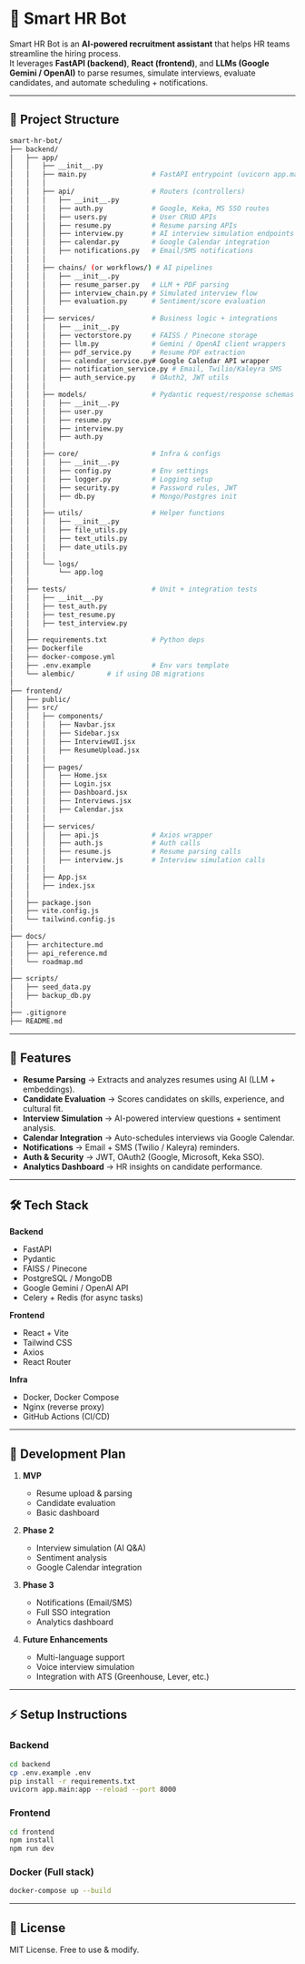 # 🤖 Smart HR Bot

Smart HR Bot is an **AI-powered recruitment assistant** that helps HR teams streamline the hiring process.  
It leverages **FastAPI (backend)**, **React (frontend)**, and **LLMs (Google Gemini / OpenAI)** to parse resumes, simulate interviews, evaluate candidates, and automate scheduling + notifications.

---

## 📂 Project Structure

```bash
smart-hr-bot/
├── backend/
│   ├── app/
│   │   ├── __init__.py
│   │   ├── main.py                # FastAPI entrypoint (uvicorn app.main:app --reload)
│   │   │
│   │   ├── api/                   # Routers (controllers)
│   │   │   ├── __init__.py
│   │   │   ├── auth.py            # Google, Keka, MS SSO routes
│   │   │   ├── users.py           # User CRUD APIs
│   │   │   ├── resume.py          # Resume parsing APIs
│   │   │   ├── interview.py       # AI interview simulation endpoints
│   │   │   ├── calendar.py        # Google Calendar integration
│   │   │   ├── notifications.py   # Email/SMS notifications
│   │   │
│   │   ├── chains/ (or workflows/) # AI pipelines
│   │   │   ├── __init__.py
│   │   │   ├── resume_parser.py   # LLM + PDF parsing
│   │   │   ├── interview_chain.py # Simulated interview flow
│   │   │   ├── evaluation.py      # Sentiment/score evaluation
│   │   │
│   │   ├── services/              # Business logic + integrations
│   │   │   ├── __init__.py
│   │   │   ├── vectorstore.py     # FAISS / Pinecone storage
│   │   │   ├── llm.py             # Gemini / OpenAI client wrappers
│   │   │   ├── pdf_service.py     # Resume PDF extraction
│   │   │   ├── calendar_service.py# Google Calendar API wrapper
│   │   │   ├── notification_service.py # Email, Twilio/Kaleyra SMS
│   │   │   ├── auth_service.py    # OAuth2, JWT utils
│   │   │
│   │   ├── models/                # Pydantic request/response schemas
│   │   │   ├── __init__.py
│   │   │   ├── user.py
│   │   │   ├── resume.py
│   │   │   ├── interview.py
│   │   │   ├── auth.py
│   │   │
│   │   ├── core/                  # Infra & configs
│   │   │   ├── __init__.py
│   │   │   ├── config.py          # Env settings
│   │   │   ├── logger.py          # Logging setup
│   │   │   ├── security.py        # Password rules, JWT
│   │   │   ├── db.py              # Mongo/Postgres init
│   │   │
│   │   ├── utils/                 # Helper functions
│   │   │   ├── __init__.py
│   │   │   ├── file_utils.py
│   │   │   ├── text_utils.py
│   │   │   ├── date_utils.py
│   │   │
│   │   └── logs/
│   │       └── app.log
│   │
│   ├── tests/                     # Unit + integration tests
│   │   ├── __init__.py
│   │   ├── test_auth.py
│   │   ├── test_resume.py
│   │   ├── test_interview.py
│   │
│   ├── requirements.txt           # Python deps
│   ├── Dockerfile
│   ├── docker-compose.yml
│   ├── .env.example               # Env vars template
│   └── alembic/        # if using DB migrations
│
├── frontend/
│   ├── public/
│   ├── src/
│   │   ├── components/
│   │   │   ├── Navbar.jsx
│   │   │   ├── Sidebar.jsx
│   │   │   ├── InterviewUI.jsx
│   │   │   ├── ResumeUpload.jsx
│   │   │
│   │   ├── pages/
│   │   │   ├── Home.jsx
│   │   │   ├── Login.jsx
│   │   │   ├── Dashboard.jsx
│   │   │   ├── Interviews.jsx
│   │   │   ├── Calendar.jsx
│   │   │
│   │   ├── services/
│   │   │   ├── api.js             # Axios wrapper
│   │   │   ├── auth.js            # Auth calls
│   │   │   ├── resume.js          # Resume parsing calls
│   │   │   ├── interview.js       # Interview simulation calls
│   │   │
│   │   ├── App.jsx
│   │   ├── index.jsx
│   │
│   ├── package.json
│   ├── vite.config.js
│   └── tailwind.config.js
│
├── docs/
│   ├── architecture.md
│   ├── api_reference.md
│   └── roadmap.md
│
├── scripts/
│   ├── seed_data.py
│   ├── backup_db.py
│
├── .gitignore
├── README.md
```

---

## 🚀 Features

- **Resume Parsing** → Extracts and analyzes resumes using AI (LLM + embeddings).  
- **Candidate Evaluation** → Scores candidates on skills, experience, and cultural fit.  
- **Interview Simulation** → AI-powered interview questions + sentiment analysis.  
- **Calendar Integration** → Auto-schedules interviews via Google Calendar.  
- **Notifications** → Email + SMS (Twilio / Kaleyra) reminders.  
- **Auth & Security** → JWT, OAuth2 (Google, Microsoft, Keka SSO).  
- **Analytics Dashboard** → HR insights on candidate performance.  

---

## 🛠️ Tech Stack

**Backend**
- FastAPI  
- Pydantic  
- FAISS / Pinecone  
- PostgreSQL / MongoDB  
- Google Gemini / OpenAI API  
- Celery + Redis (for async tasks)  

**Frontend**
- React + Vite  
- Tailwind CSS  
- Axios  
- React Router  

**Infra**
- Docker, Docker Compose  
- Nginx (reverse proxy)  
- GitHub Actions (CI/CD)  

---

## 📌 Development Plan

1. **MVP**  
   - Resume upload & parsing  
   - Candidate evaluation  
   - Basic dashboard  

2. **Phase 2**  
   - Interview simulation (AI Q&A)  
   - Sentiment analysis  
   - Google Calendar integration  

3. **Phase 3**  
   - Notifications (Email/SMS)  
   - Full SSO integration  
   - Analytics dashboard  

4. **Future Enhancements**  
   - Multi-language support  
   - Voice interview simulation  
   - Integration with ATS (Greenhouse, Lever, etc.)  

---

## ⚡ Setup Instructions

### Backend
```bash
cd backend
cp .env.example .env
pip install -r requirements.txt
uvicorn app.main:app --reload --port 8000
```

### Frontend
```bash
cd frontend
npm install
npm run dev
```

### Docker (Full stack)
```bash
docker-compose up --build
```

---

## 📄 License

MIT License. Free to use & modify.  
